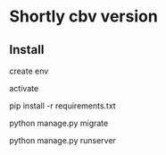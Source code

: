 # Shortly cbv version

## Install

create env

activate

pip install -r requirements.txt

python manage.py migrate

python manage.py runserver
